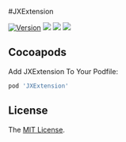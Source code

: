 #JXExtension

[![Version](https://img.shields.io/cocoapods/v/JXExtension.svg?style=flat)](http://cocoapods.org/pods/JXExtension)
![](https://img.shields.io/badge/platform-iOS-red.svg) ![](https://img.shields.io/badge/language-Objective--C-orange.svg) 
![](https://img.shields.io/badge/license-MIT%20License-brightgreen.svg) 

## Cocoapods
Add JXExtension To Your Podfile:
``` ruby
pod 'JXExtension'
```
## License
The [MIT License](LICENSE).
